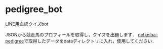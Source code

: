 # pedigree_bot
LINE用血統クイズbot

JSONから競走馬のプロフィールを取得し，クイズを出題します．
[netkeiba-pedigree](https://github.com/watal1/netkeiba_pedigree)で取得したデータをdataディレクトリに入れ，使用してください．
